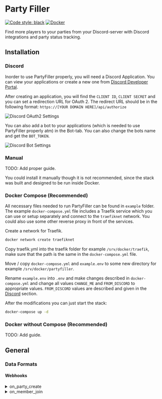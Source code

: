 # Party Filler
[![Code style: black](https://img.shields.io/badge/code%20style-black-000000.svg)](https://github.com/psf/black)
[![Docker](https://github.com/Natsku123/party-filler/actions/workflows/docker-publish.yml/badge.svg)](https://github.com/Natsku123/party-filler/actions/workflows/docker-publish.yml)

Find more players to your parties from your Discord-server with Discord integrations 
and party status tracking.

## Installation

### Discord

Inorder to use PartyFiller properly, you will need a Discord Application. You can view your applications or create a new one from [Discord Developer Portal](https://discord.com/developers/applications).

After creating an application, you will find the `CLIENT ID`, `CLIENT SECRET` and you can set a redirection URL for OAuth 2. The redirect URL should be in the following format:
```https://[YOUR DOMAIN HERE]/api/authorize```

![Discord OAuth2 Settings](https://raw.githubusercontent.com/Natsku123/party-filler/master/examples/images/partyfiller_discord_oauth.png)

You can also add a bot to your applications (which is needed to use PartyFiller properly atm) in the Bot-tab. You can also change the bots name and get the `BOT_TOKEN`.

![Discord Bot Settings](https://raw.githubusercontent.com/Natsku123/party-filler/master/examples/images/partyfiller_discord_bot.png)
### Manual

TODO: Add proper guide.

You could install it manually though it is not recommended, since the stack was built and designed to be run inside Docker.

### Docker Compose (Recommended)

All necessary files needed to run PartyFiller can be found in `example` folder. The example `docker-compose.yml` file includes a Traefik service which you can use or setup separately and connect to the `traefiknet` network. You could also use some other reverse proxy in front of the services.

Create a network for Traefik.
```bash
docker network create traefiknet
```

Copy traefik.yml into the traefik folder for example `/srv/docker/traefik`, make sure that the path is the same in the `docker-compose.yml` file.

Move / copy `docker-compose.yml` and `example.env` to some new directory for example `/srv/docker/partyfiller`.

Rename `example.env` into `.env` and make changes described in `docker-compose.yml` and change all values `CHANGE_ME` and `FROM_DISCORD` to appropriate values. `FROM_DISCORD` values are described and given in the [Discord](#discord) section.

After the modifications you can just start the stack:
```bash
docker-compose up -d
```

### Docker without Compose (Recommended)

TODO: Add guide.

## General

### Data Formats

#### Webhooks

<details>
<summary>on_party_create</summary>
<p>

```json
{
    "party": {
        "id": 7,
        "title": "Title",
        "leaderId": 1,
        "game": "Game",
        "maxPlayers": 5,
        "minPlayers": 5,
        "description": "Description",
        "channelId": 1,
        "startTime": "1996-10-15T00:05:32Z",
        "endTime": "1996-10-15T00:05:32Z",
        "channel": {
            "id": 1,
            "name": "chat",
            "discordId": "123456789012345678",
            "serverId": 3
        },
        "leader":  {
            "id": 1,
            "discordId": "123456789012345678",
            "name": "Player name",
            "discriminator": "1234",
            "icon": "iconHash"
        },
        "members": []
    },
    "event": {
        "name": "on_party_create",
        "datetime": "1996-10-15T00:05:32Z"
    }
}
```
</p>
</details>
<details>
<summary>on_member_join</summary>
<p>
        
```json
{
    "member": {
        "id": 4,
        "playerReq": null,
        "partyId": 9,
        "playerId": 1,
        "roleId": null,
        "party": {
            "id": 9,
            "title": "Title",
            "leaderId": 2,
            "game": "Game",
            "maxPlayers": 1,
            "minPlayers": 1,
            "description": "nopee testi - SUORITETTU",
            "channelId": 1,
            "startTime": "1996-10-15T00:05:32Z",
            "endTime": "1996-10-15T00:05:32Z"
        },
        "player": {
            "id": 1,
            "discordId": "123456789012345678",
            "name": "Player name",
            "discriminator": "1234",
            "icon": "iconHash"
        },
        "role": null
    },
    "channel": {
        "id": 1,
        "name": "chat",
        "discordId": "123456789012345678",
        "serverId": 3
    },
    "event": {
        "name": "on_member_join",
        "datetime": "1996-10-15T00:05:32Z"
    }
}
```
</p>
</details>
